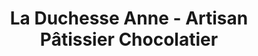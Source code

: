 ---
title: "La Duchesse Anne - Artisan Pâtissier Chocolatier"
url: /clisson/la-duchesse-anne-artisan-patissier-chocolatier/
shop: Schokolade
---